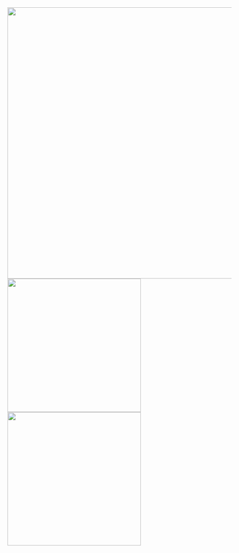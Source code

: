 <div align="left" width="100%">
   <a href="https://github.com/Samis6"><img width="610px" src="http://github-profile-summary-cards.vercel.app/api/cards/profile-details?username=Samis6&theme=tokyonight"/></a>
</div>

<div align="left" width="100%"> 
   <a href="https://github.com/Samis6"><img width="300px" src="http://github-profile-summary-cards.vercel.app/api/cards/repos-per-language?username=Samis6&theme=tokyonight"/></a>
   <a href="https://github.com/Samis6"><img width="300px" src="http://github-profile-summary-cards.vercel.app/api/cards/stats?username=Samis6&theme=tokyonight"/></a>
</div>
